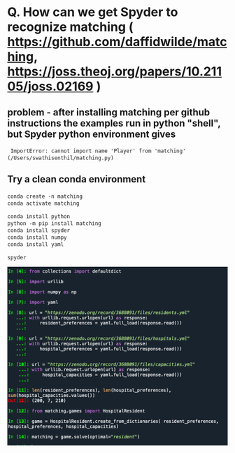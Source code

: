 # Q. How can we get Spyder to recognize matching (  https://github.com/daffidwilde/matching, https://joss.theoj.org/papers/10.21105/joss.02169 )

## problem - after installing matching per github instructions the examples run in python "shell", but Spyder python environment gives

```
 ImportError: cannot import name 'Player' from 'matching' (/Users/swathisenthil/matching.py)

```


## Try a clean conda environment

```
conda create -n matching
conda activate matching
```

```
conda install python
python -m pip install matching
conda install spyder
conda install numpy
conda install yaml
```

```
spyder
```

![image](./image.png)
